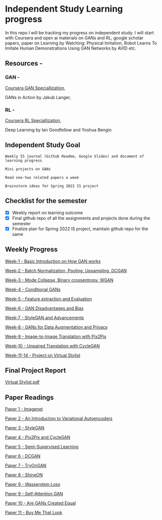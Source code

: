 
# Independent Study Learning progress

In this repo I will be tracking my progress on independent study. I will start with Coursera and open ai materials on GANs and RL, google scholar papers, paper on Learning by Watching: Physical Imitation, Robot Learns To Imitate Human Demonstrations Using GAN Networks by AVID etc.

## Resources -

### GAN -

[Coursera GAN Speciallization](https://www.coursera.org/specializations/generative-adversarial-networks-gans,GANs),

GANs in Action by Jakub Langer,

### RL -

[Coursera RL Speciallization](https://www.coursera.org/specializations/reinforcement-learning),

Deep Learning by Ian Goodfellow and Yoshua Bengio

## Independent Study Goal

    Weekly IS journal (Github Readme, Google Slides) and document of learning progress

    Mini projects on GANs

    Read one-two related papers a week
    
    Brainstorm ideas for Spring 2022 IS project

## Checklist for the semester

- [x] Weekly report on learning outcome
- [x] Final github repo of all the assignments and projects done during the semester
- [x] Finalize plan for Spring 2022 IS project, maintain github repo for the same

## Weekly Progress

[Week-1 - Basic Introduction on How GAN works](readmes/week1.md)

[Week-2 - Batch Normalization, Pooling, Upsampling, DCGAN](readmes/week2.md)

[Week-3 - Mode Collapse, Binary crossentropy, WGAN](readmes/week3.md)

[Week-4 - Conditional GANs](readmes/week4.md)

[Week-5 - Feature extraction and Evaluation](readmes/week5.md)

[Week-6 - GAN Disadvantages and Bias](readmes/week6.md)

[Week-7 - StyleGAN and Advancements](readmes/week7.md)

[Week-8 - GANs for Data Augmentation and Privacy](readmes/week8.md)

[Week-9 - Image-to-Image Translation with Pix2Pix](readmes/week9.md)

[Week-10 - Unpaired Translation with CycleGAN](readmes/week10.md)

[Week-11-14 - Project on Virtual Stylist](readmes/week11-14.md)

## Final Project Report

[Virtual Stylist.pdf](Virtual_Stylist.pdf)

## Paper Readings

[Paper 1 - Imagenet](readmes/ImageNetSummery.md)

[Paper 2 - An Introduction to Variational Autoencoders](readmes/VAE.md)

[Paper 3 - StyleGAN](readmes/StyleGAN.md)

[Paper 4 - Pix2Pix and CycleGAN](readmes/Pix2Pix.md)

[Paper 5 - Semi-Supervised Learning](readmes/SemiSupervisedLearning.md)

[Paper 6 - DCGAN](readmes/DCGAN.md)

[Paper 7 - TryOnGAN](readmes/TryOnGAN.md)

[Paper 8 - ShineON](readmes/ShineON.md)

[Paper 9 - Wasserstein Loss](readmes/WassersteinLoss.md)

[Paper 9 - Self-Attention GAN](readmes/SelfAttentionGAN.md)

[Paper 10 - Are GANs Created Equal](readmes/AreGANsCreatedEqual.md)

[Paper 11 - Buy Me That Look](readmes/BuyMeThatLook.md)


